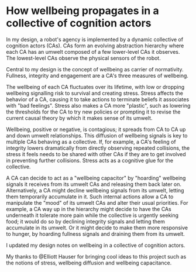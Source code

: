 # How wellbeing propagates in a collective of cognition actors

In my design, a robot's agency is implemented by a dynamic collective of cognition actors (CAs). CAs form an evolving abstraction hierarchy where each CA has an umwelt composed of a few lower-level CAs it observes. The lowest-level CAs observe the physical sensors of the robot.

Central to my design is the concept of wellbeing as carrier of normativity. Fullness, integrity and engagement are a CA's three measures of wellbeing.

The wellbeing of each CA fluctuates over its lifetime, with low or dropping wellbeing signalling risk to survival and creating stress. Stress affects the behavior of a CA, causing it to take actions to terminate beliefs it associates with "bad feelings". Stress also makes a CA more "plastic", such as lowering the thresholds for the CA to try new policies or prompting it to revise the current causal theory by which it makes sense of its umwelt.

Wellbeing, positive or negative, is contagious; it spreads from CA to CA up and down umwelt relationships. This diffusion of wellbeing signals is key to multiple CAs behaving as a collective. If, for example, a CA's feeling of integrity lowers dramatically from directly observing repeated collisions, the stress it feels needs to be shared with other CAs if they are to get involved in preventing further collisions. Stress acts as a cognitive glue for the collective.

A CA can decide to act as a "wellbeing capacitor" by "hoarding" wellbeing signals it receives from its umwelt CAs and releasing them back later on. Alternatively, a CA might decline wellbeing signals from its umwelt, letting them temporarily accumulate  in it. Such internal actions allow a CA to manipulate the "mood" of its umwelt CAs and alter their usual priorities. For example, a CA way up in the hierarchy might decide to have the CAs underneath it tolerate more pain while the collective is urgently seeking food; it would do so by declining integrity signals and letting them accumulate in its umwelt. Or it might decide to make them more responsive to hunger, by hoarding fullness signals and draining them from its umwelt.

I updated my design notes on wellbeing in a collective of cognition actors.

My thanks to @Elliott Hauser  for bringing cool ideas to this project such as the notions of stress, wellbeing diffusion and wellbeing capacitance.
